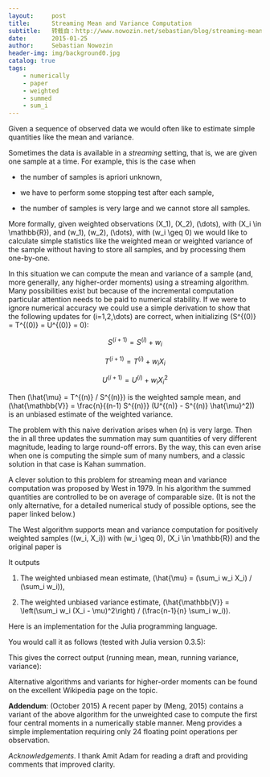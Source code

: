 ```yaml
---
layout:     post
title:      Streaming Mean and Variance Computation
subtitle:   转载自：http://www.nowozin.net/sebastian/blog/streaming-mean-and-variance-computation.html
date:       2015-01-25
author:     Sebastian Nowozin
header-img: img/background0.jpg
catalog: true
tags:
    - numerically
    - paper
    - weighted
    - summed
    - sum_i
---
```


Given a sequence of observed data we would often like to estimate simple
quantities like the mean and variance.

Sometimes the data is available in a *streaming* setting, that is, we are
given one sample at a time. For example, this is the case when

- the number of samples is apriori unknown,

- we have to perform some stopping test after each sample,

- the number of samples is very large and we cannot store all samples.


More formally, given weighted observations \(X_1\), \(X_2\), \(\dots\), with \(X_i
\in \mathbb{R}\), and \(w_1\), \(w_2\), \(\dots\), with \(w_i \geq 0\) we would like to
calculate simple statistics like the weighted mean or weighted variance of the
sample without having to store all samples, and by processing them one-by-one.

In this situation we can compute the mean and variance of a sample (and, more
generally, any higher-order moments) using a streaming
algorithm.
Many possibilities exist but because of the incremental computation particular
attention needs to be paid to numerical stability.
If we were to ignore numerical accuracy we could use a simple derivation to
show that the following updates for \(i=1,2,\dots\) are correct, when
initializing \(S^{(0)} = T^{(0)} = U^{(0)} = 0\):

$$S^{(i+1)} = S^{(i)} + w_i$$

$$T^{(i+1)} = T^{(i)} + w_i X_i$$

$$U^{(i+1)} = U^{(i)} + w_i X_i^2$$

Then \(\hat{\mu} = T^{(n)} / S^{(n)}\) is the weighted sample mean, and
\(\hat{\mathbb{V}} = \frac{n}{(n-1) S^{(n)}} (U^{(n)} - S^{(n)} \hat{\mu}^2)\)
is an unbiased estimate of the weighted variance.

The problem with this naive derivation arises when \(n\) is very large. Then
the in all three updates the summation may sum quantities of very different
magnitude, leading to large round-off
errors.
By the way, this can even arise when one is computing the simple sum of many
numbers, and a classic solution in that case is Kahan
summation.

A clever solution to this problem for streaming mean and variance computation
was proposed by West in 1979.
In his algorithm the summed quantities are controlled to be on average of
comparable size. (It is not the only alternative, for a detailed numerical
study of possible options, see the paper linked below.)

The West algorithm supports mean and variance computation for
positively weighted samples \((w_i, X_i)\) with \(w_i \geq 0\), \(X_i \in
\mathbb{R}\) and the original paper is

It outputs

1. The weighted unbiased mean estimate, \(\hat{\mu} = (\sum_i w_i X_i) / (\sum_i w_i)\),

1. The weighted unbiased variance estimate, \(\hat{\mathbb{V}} = \left(\sum_i w_i (X_i - \mu)^2\right) / (\frac{n-1}{n} \sum_i w_i)\).


Here is an implementation for the Julia programming
language.

You would call it as follows (tested with Julia version 0.3.5):

This gives the correct output (running mean, mean, running variance, variance):

Alternative algorithms and variants for higher-order moments can be found on
the excellent Wikipedia page on the
topic.

**Addendum**: (October 2015) A recent paper by (Meng,
2015) contains a variant of the above
algorithm for the unweighted case to compute the first four central moments
in a numerically stable manner. Meng provides a simple implementation
requiring only 24 floating point operations per observation.

*Acknowledgements*. I thank Amit Adam for reading a draft and providing
comments that improved clarity.
